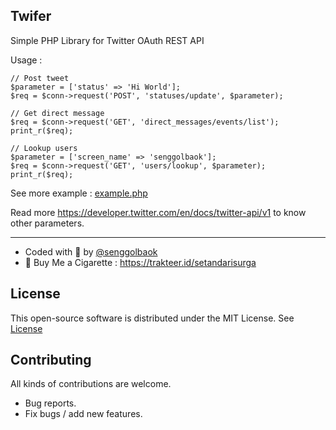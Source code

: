 ## Twifer
Simple PHP Library for Twitter OAuth REST API

Usage :
```
// Post tweet
$parameter = ['status' => 'Hi World'];
$req = $conn->request('POST', 'statuses/update', $parameter);
```

```
// Get direct message
$req = $conn->request('GET', 'direct_messages/events/list');
print_r($req);
```
```
// Lookup users
$parameter = ['screen_name' => 'senggolbaok'];
$req = $conn->request('GET', 'users/lookup', $parameter);
print_r($req);
```

See more example : [example.php](example.php)

Read more https://developer.twitter.com/en/docs/twitter-api/v1 to know other parameters.

___
- Coded with :smoking: by [@senggolbaok](https://twitter.com/senggolbaok)
- :smoking: Buy Me a Cigarette : https://trakteer.id/setandarisurga

## License
This open-source software is distributed under the MIT License. See [License](LICENSE)

## Contributing
All kinds of contributions are welcome.
- Bug reports.
- Fix bugs / add new features.

